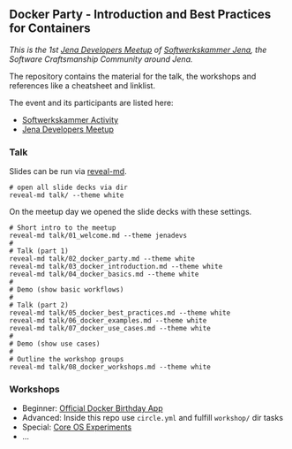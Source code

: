 ## Docker Party - Introduction and Best Practices for Containers

_This is the 1st [Jena Developers Meetup](www.meetup.com/jenadevs) of [Softwerkskammer Jena](https://www.softwerkskammer.org/groups/jena), the Software Craftsmanship Community around Jena._

The repository contains the material for the talk, the workshops and references like a cheatsheet and linklist.

The event and its participants are listed here:

* [Softwerkskammer Activity](https://www.softwerkskammer.org/activities/jenadevs-001)
* [Jena Developers Meetup](http://www.meetup.com/jenadevs/events/229510357)

### Talk

Slides can be run via [reveal-md](https://github.com/webpro/reveal-md).

```
# open all slide decks via dir
reveal-md talk/ --theme white
````

On the meetup day we opened the slide decks with these settings.

```
# Short intro to the meetup
reveal-md talk/01_welcome.md --theme jenadevs
#
# Talk (part 1)
reveal-md talk/02_docker_party.md --theme white
reveal-md talk/03_docker_introduction.md --theme white
reveal-md talk/04_docker_basics.md --theme white
#
# Demo (show basic workflows)
#
# Talk (part 2)
reveal-md talk/05_docker_best_practices.md --theme white
reveal-md talk/06_docker_examples.md --theme white
reveal-md talk/07_docker_use_cases.md --theme white
#
# Demo (show use cases)
#
# Outline the workshop groups
reveal-md talk/08_docker_workshops.md --theme white
```

### Workshops

* Beginner: [Official Docker Birthday App](https://github.com/docker/docker-birthday-3)
* Advanced: Inside this repo use `circle.yml` and fulfill `workshop/` dir tasks
* Special: [Core OS Experiments](https://github.com/jenadevs/coreos-vagrant)
* ...

